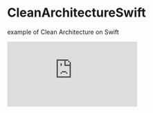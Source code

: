 # CleanArchitectureSwift
example of Clean Architecture on Swift


![alt text](https://github.com/kerveros/CleanArchitectureSwift/tree/develop/schema.pdf)

